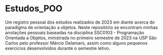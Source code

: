 # Estudos_POO
Um registro pessoal dos estudos realizados de 2023 em diante acerca do paradigma de orientação a objetos. 
Neste repositório se encontram minhas anotações pessoais baseadas na disciplina SSC0103 - Programação Orientada a Objetos, ministrada no primeiro semestre de 2023 na USP São Carlos pelo professor Márcio Delamaro, assim como alguns pequenos exercícios desenvolvidos durante o semestre letivo.
